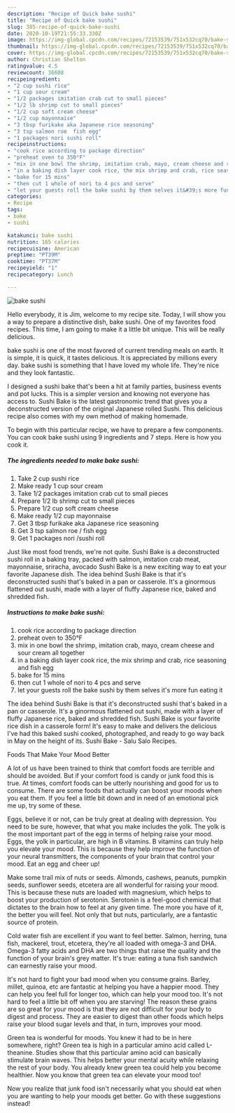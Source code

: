 ```yaml
---
description: "Recipe of Quick bake sushi"
title: "Recipe of Quick bake sushi"
slug: 385-recipe-of-quick-bake-sushi
date: 2020-10-19T21:55:33.330Z
image: https://img-global.cpcdn.com/recipes/72153539/751x532cq70/bake-sushi-recipe-main-photo.jpg
thumbnail: https://img-global.cpcdn.com/recipes/72153539/751x532cq70/bake-sushi-recipe-main-photo.jpg
cover: https://img-global.cpcdn.com/recipes/72153539/751x532cq70/bake-sushi-recipe-main-photo.jpg
author: Christian Shelton
ratingvalue: 4.5
reviewcount: 36608
recipeingredient:
- "2 cup sushi rice"
- "1 cup sour cream"
- "1/2 packages imitation crab cut to small pieces"
- "1/2 lb shrimp cut to small pieces"
- "1/2 cup soft cream cheese"
- "1/2 cup mayonnaise"
- "3 tbsp furikake aka Japanese rice seasoning"
- "3 tsp salmon roe  fish egg"
- "1 packages nori sushi roll"
recipeinstructions:
- "cook rice according to package direction"
- "preheat oven to 350°F"
- "mix in one bowl the shrimp, imitation crab, mayo, cream cheese and sour cream all together"
- "in a baking dish layer cook rice, the mix shrimp and crab, rice seasoning and fish egg"
- "bake for 15 mins"
- "then cut 1 whole of nori to 4 pcs and serve"
- "let your guests roll the bake sushi by them selves it&#39;s more fun eating it"
categories:
- Recipe
tags:
- bake
- sushi

katakunci: bake sushi 
nutrition: 165 calories
recipecuisine: American
preptime: "PT39M"
cooktime: "PT37M"
recipeyield: "1"
recipecategory: Lunch

---
```



![bake sushi](https://img-global.cpcdn.com/recipes/72153539/751x532cq70/bake-sushi-recipe-main-photo.jpg)

Hello everybody, it is Jim, welcome to my recipe site. Today, I will show you a way to prepare a distinctive dish, bake sushi. One of my favorites food recipes. This time, I am going to make it a little bit unique. This will be really delicious.

bake sushi is one of the most favored of current trending meals on earth. It is simple, it is quick, it tastes delicious. It is appreciated by millions every day. bake sushi is something that I have loved my whole life. They're nice and they look fantastic.

I designed a sushi bake that&#39;s been a hit at family parties, business events and pot lucks. This is a simpler version and knowing not everyone has access to. Sushi Bake is the latest gastronomic trend that gives you a deconstructed version of the original Japanese rolled Sushi. This delicious recipe also comes with my own method of making homemade.


To begin with this particular recipe, we have to prepare a few components. You can cook bake sushi using 9 ingredients and 7 steps. Here is how you cook it.

<!--inarticleads1-->

##### The ingredients needed to make bake sushi:

1. Take 2 cup sushi rice
1. Make ready 1 cup sour cream
1. Take 1/2 packages imitation crab cut to small pieces
1. Prepare 1/2 lb shrimp cut to small pieces
1. Prepare 1/2 cup soft cream cheese
1. Make ready 1/2 cup mayonnaise
1. Get 3 tbsp furikake aka Japanese rice seasoning
1. Get 3 tsp salmon roe / fish egg
1. Get 1 packages nori /sushi roll


Just like most food trends, we&#39;re not quite. Sushi Bake is a deconstructed sushi roll in a baking tray, packed with salmon, imitation crab meat, mayonnaise, sriracha, avocado Sushi Bake is a new exciting way to eat your favorite Japanese dish. The idea behind Sushi Bake is that it&#39;s deconstructed sushi that&#39;s baked in a pan or casserole. It&#39;s a ginormous flattened out sushi, made with a layer of fluffy Japanese rice, baked and shredded fish. 

<!--inarticleads2-->

##### Instructions to make bake sushi:

1. cook rice according to package direction
1. preheat oven to 350°F
1. mix in one bowl the shrimp, imitation crab, mayo, cream cheese and sour cream all together
1. in a baking dish layer cook rice, the mix shrimp and crab, rice seasoning and fish egg
1. bake for 15 mins
1. then cut 1 whole of nori to 4 pcs and serve
1. let your guests roll the bake sushi by them selves it&#39;s more fun eating it


The idea behind Sushi Bake is that it&#39;s deconstructed sushi that&#39;s baked in a pan or casserole. It&#39;s a ginormous flattened out sushi, made with a layer of fluffy Japanese rice, baked and shredded fish. Sushi Bake is your favorite rice dish in a casserole form! It&#39;s easy to make and delivers the delicious I&#39;ve had this baked sushi cooked, photographed, and ready to go way back in May on the height of its. Sushi Bake - Salu Salo Recipes. 

Foods That Make Your Mood Better


A lot of us have been trained to think that comfort foods are terrible and should be avoided. But if your comfort food is candy or junk food this is true. At times, comfort foods can be utterly nourishing and good for us to consume. There are some foods that actually can boost your moods when you eat them. If you feel a little bit down and in need of an emotional pick me up, try some of these.

Eggs, believe it or not, can be truly great at dealing with depression. You need to be sure, however, that what you make includes the yolk. The yolk is the most important part of the egg in terms of helping raise your mood. Eggs, the yolk in particular, are high in B vitamins. B vitamins can truly help you elevate your mood. This is because they help improve the function of your neural transmitters, the components of your brain that control your mood. Eat an egg and cheer up!

Make some trail mix of nuts or seeds. Almonds, cashews, peanuts, pumpkin seeds, sunflower seeds, etcetera are all wonderful for raising your mood. This is because these nuts are loaded with magnesium, which helps to boost your production of serotonin. Serotonin is a feel-good chemical that dictates to the brain how to feel at any given time. The more you have of it, the better you will feel. Not only that but nuts, particularly, are a fantastic source of protein.

Cold water fish are excellent if you want to feel better. Salmon, herring, tuna fish, mackerel, trout, etcetera, they're all loaded with omega-3 and DHA. Omega-3 fatty acids and DHA are two things that raise the quality and the function of your brain's grey matter. It's true: eating a tuna fish sandwich can earnestly raise your mood. 

It's not hard to fight your bad mood when you consume grains. Barley, millet, quinoa, etc are fantastic at helping you have a happier mood. They can help you feel full for longer too, which can help your mood too. It's not hard to feel a little bit off when you are starving! The reason these grains are so great for your mood is that they are not difficult for your body to digest and process. They are easier to digest than other foods which helps raise your blood sugar levels and that, in turn, improves your mood.

Green tea is wonderful for moods. You knew it had to be in here somewhere, right? Green tea is high in a particular amino acid called L-theanine. Studies show that this particular amino acid can basically stimulate brain waves. This helps better your mental acuity while relaxing the rest of your body. You already knew green tea could help you become healthier. Now you know that green tea can elevate your mood too!

Now you realize that junk food isn't necessarily what you should eat when you are wanting to help your moods get better. Go  with  these suggestions  instead!


